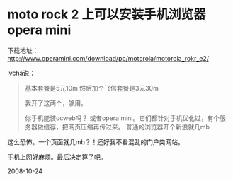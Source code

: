 # moto rock 2 上可以安装手机浏览器opera mini


下载地址： http://www.operamini.com/download/pc/motorola/motorola_rokr_e2/

lvcha说：

> 基本套餐是5元10m
> 然后加个飞信套餐是3元30m
> 
> 我开了这两个，够用。
> 
> 你手机能装ucweb吗？
> 或者opera mini。它们都针对手机优化过，有个服务器做缓存，把网页压缩再传过来。
> 普通的浏览器开个新浪就几mb


这么恐怖。一个页面就几mb？！还好我不看混乱的门户类网站。

手机上网好麻烦。最后决定算了吧。


2008-10-24